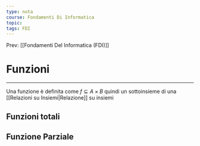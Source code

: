 ```yaml
---
type: nota
course: Fondamenti Di Informatica
topic: 
tags: FDI
---
```


Prev: [[Fondamenti Del Informatica (FDI)]]

# Funzioni
---

Una funzione è definita come $f \subseteq A \times B$ quindi un sottoinsieme di una  [[Relazioni su Insiemi|Relazione]] su insiemi


## Funzioni totali


## Funzione Parziale